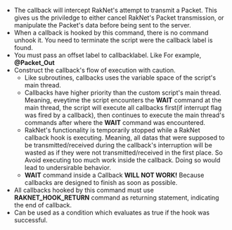 * The callback will intercept RakNet's attempt to transmit a Packet. This gives us the priviledge to either cancel RakNet's Packet transmission, or manipulate the Packet's data before being sent to the server.
* When a callback is hooked by this command, there is no command unhook it. You need to terminate the script were the callback label is found.
* You must pass an offset label to callbacklabel. Like For example, **@Packet_Out**
* Construct the callback's flow of execution with caution.
  * Like subroutines, callbacks uses the variable space of the script's main thread.
  * Callbacks have higher priority than the custom script's main thread. Meaning, eveytime the script encounters the **WAIT** command at the main thread, the script will execute all callbacks first(if interrupt flag was fired by a callback), then continues to execute the main thread's commands after where the **WAIT** command was encountered.
  * RakNet's functionality is temporarily stopped while a RakNet callback hook is executing. Meaning, all datas that were supposed to be transmitted/received during the callback's interruption will be wasted as if they were not transmitted/received in the first place. So Avoid executing too much work inside the callback. Doing so would lead to undersirable behavior.
  * **WAIT** command inside a Callback **WILL NOT WORK!** Because callbacks are designed to finish as soon as possible.
* All callbacks hooked by this command must use **RAKNET_HOOK_RETURN** command as returning statement, indicating the end of callback.
* Can be used as a condition which evaluates as true if the hook was successful.